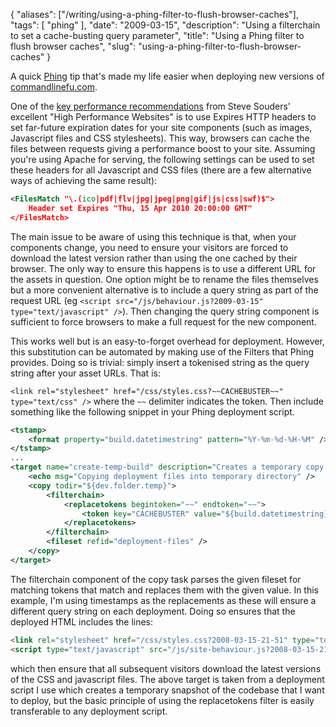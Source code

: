 {
    "aliases": ["/writing/using-a-phing-filter-to-flush-browser-caches"],
    "tags": [
        "phing"
    ],
    "date": "2009-03-15",
    "description": "Using a filterchain to set a cache-busting query parameter",
    "title": "Using a Phing filter to flush browser caches",
    "slug": "using-a-phing-filter-to-flush-browser-caches"
}

A quick [Phing](http://phing.info/trac/) tip that's made my life easier
when deploying new versions of
[commandlinefu.com](http://www.commandlinefu.com/).

One of the [key performance
recommendations](http://stevesouders.com/hpws/rule-expires.php) from
Steve Souders' excellent "High Performance Websites" is to use Expires
HTTP headers to set far-future expiration dates for your site components
(such as images, Javascript files and CSS stylesheets). This way,
browsers can cache the files between requests giving a performance boost
to your site. Assuming you're using Apache for serving, the following
settings can be used to set these headers for all Javascript and CSS
files (there are a few alternative ways of achieving the same result):

``` xml
<FilesMatch "\.(ico|pdf|flv|jpg|jpeg|png|gif|js|css|swf)$">
    Header set Expires "Thu, 15 Apr 2010 20:00:00 GMT"
</FilesMatch>
```

The main issue to be aware of using this technique is that, when your
components change, you need to ensure your visitors are forced to
download the latest version rather than using the one cached by their
browser. The only way to ensure this happens is to use a different URL
for the assets in question. One option might be to rename the files
themselves but a more convenient alternative is to include a query
string as part of the request URL (eg
`<script src="/js/behaviour.js?2009-03-15" type="text/javascript" />`).
Then changing the query string component is sufficient to force browsers
to make a full request for the new component.

This works well but is an easy-to-forget overhead for deployment.
However, this substitution can be automated by making use of the Filters
that Phing provides. Doing so is trivial: simply insert a tokenised
string as the query string after your asset URLs. That is:

`<link rel="stylesheet" href="/css/styles.css?~~CACHEBUSTER~~" type="text/css" />`
where the `~~` delimiter indicates the token. Then include something
like the following snippet in your Phing deployment script.

``` xml
<tstamp>
    <format property="build.datetimestring" pattern="%Y-%m-%d-%H-%M" />
</tstamp>
...
<target name="create-temp-build" description="Creates a temporary copy of the source files">    
    <echo msg="Copying deployment files into temporary directory" />
    <copy todir="${dev.folder.temp}">
        <filterchain>
            <replacetokens begintoken="~~" endtoken="~~">
                <token key="CACHEBUSTER" value="${build.datetimestring}" />
            </replacetokens>
        </filterchain>
        <fileset refid="deployment-files" />
    </copy>
</target>
```

The filterchain component of the copy task parses the given fileset for
matching tokens that match and replaces them with the given value. In
this example, I'm using timestamps as the replacements as these will
ensure a different query string on each deployment. Doing so ensures
that the deployed HTML includes the lines:

``` html
<link rel="stylesheet" href="/css/styles.css?2008-03-15-21-51" type="text/css" />
<script type="text/javascript" src="/js/site-behaviour.js?2008-03-15-21-51">
```

which then ensure that all subsequent visitors download the latest
versions of the CSS and javascript files. The above target is taken from
a deployment script I use which creates a temporary snapshot of the
codebase that I want to deploy, but the basic principle of using the
replacetokens filter is easily transferable to any deployment script.
